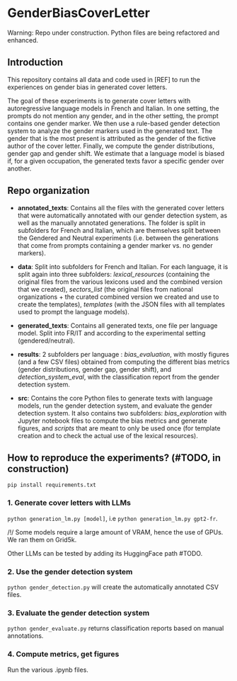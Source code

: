 # GenderBiasCoverLetter

Warning: Repo under construction. Python files are being refactored and enhanced.

## Introduction

This repository contains all data and code used in [REF] to run the experiences on gender bias in generated cover letters. 

The goal of these experiments is to generate cover letters with autoregressive language models in French and Italian. In one setting, the prompts do not mention any gender, and in the other setting, the prompt contains one gender marker. We then use a rule-based gender detection system to analyze the gender markers used in the generated text. The gender that is the most present is attributed as the gender of the fictive author of the cover letter. Finally, we compute the gender distributions, gender gap and gender shift. We estimate that a language model is biased if, for a given occupation, the generated texts favor a specific gender over another.


## Repo organization

- **annotated_texts**: Contains all the files with the generated cover letters that were automatically annotated with our gender detection system, as well as the manually annotated generations. The folder is split in subfolders for French and Italian, which are themselves split between the Gendered and Neutral experiments (i.e. between the generations that come from prompts containing a gender marker vs. no gender markers).

- **data**: Split into subfolders for French and Italian. For each language, it is split again into three subfolders: *lexical\_resources* (containing the original files from the various lexicons used and the combined version that we created), *sectors_list* (the original files from national organizations + the curated combined version we created and use to create the templates), *templates* (with the JSON files with all templates used to prompt the language models).

- **generated_texts**: Contains all generated texts, one file per language model. Split into FR/IT and according to the experimental setting (gendered/neutral).

- **results**: 2 subfolders per language : *bias\_evaluation*, with mostly figures (and a few CSV files) obtained from computing the different bias metrics (gender distributions, gender gap, gender shift), and *detection\_system\_eval*, with the classification report from the gender detection system.

- **src**: Contains the core Python files to generate texts with language models, run the gender detection system, and evaluate the gender detection system. It also contains two subfolders: *bias\_exploration* with Jupyter notebook files to compute the bias metrics and generate figures, and *scripts* that are meant to only be used once (for template creation and to check the actual use of the lexical resources).


## How to reproduce the experiments? (#TODO, in construction)

`pip install requirements.txt`

### 1. Generate cover letters with LLMs
`python generation_lm.py [model]`, i.e `python generation_lm.py gpt2-fr`.

/!/ Some models require a large amount of VRAM, hence the use of GPUs. We ran them on Grid5k.

Other LLMs can be tested by adding its HuggingFace path #TODO.

### 2. Use the gender detection system
`python gender_detection.py` will create the automatically annotated CSV files.

### 3. Evaluate the gender detection system
`python gender_evaluate.py` returns classification reports based on manual annotations.

### 4. Compute metrics, get figures
Run the various .ipynb files.

